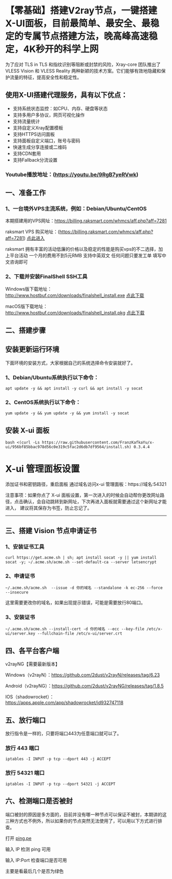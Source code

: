 # 【零基础】搭建V2ray节点，一键搭建X-UI面板，目前最简单、最安全、最稳定的专属节点搭建方法，晚高峰高速稳定，4K秒开的科学上网


为了应对 TLS in TLS 和指纹识别等阻断或封禁的风险，Xray-core 团队推出了 VLESS Vision 和 VLESS Reality 两种新颖的技术方案。它们能够有效地隐藏和保护流量的特征，提高安全性和稳定性。

## 使用X-UI搭建代理服务，具有以下优点：

- 支持系统状态监控：如CPU、内存、硬盘等状态
- 支持多用户多协议，网页可视化操作
- 支持流量统计
- 支持自定义Xray配置模板
- 支持HTTPS访问面板
- 支持面板自定义端口，账号与密码
- 快速生成分享连接或二维码
- 支持CDN套用
- 支持Fallback分流设置

### Youtube播放地址：(https://youtu.be/9RgB7yeRVwk)

 ## 一、准备工作

  ### 1、一台境外VPS主流系统，例如：Debian/Ubuntu/CentOS

本期搭建用的VPS网址：https://billing.raksmart.com/whmcs/aff.php?aff=7281
  
raksmart VPS 购买地址：(https://billing.raksmart.com/whmcs/aff.php?aff=7281)  [点此进入](https://billing.raksmart.com/whmcs/aff.php?aff=7281) 

raksmart 拥有丰富的活动低廉的价格以及稳定的性能是购买vps的不二选择，加上平台活动 一个月的费用不到5元RMB 支持中英双文 任何问题只要发工单 填写中文咨询即可

### 2、下载并安装FinalShell SSH工具

Windows版下载地址：http://www.hostbuf.com/downloads/finalshell_install.exe  [点此下载](http://www.hostbuf.com/downloads/finalshell_install.exe)

macOS版下载地址：http://www.hostbuf.com/downloads/finalshell_install.pkg  [点此下载](http://www.hostbuf.com/downloads/finalshell_install.pkg)

## 二、搭建步骤

## 安装更新运行环境

下面环境的安装方式，大家根据自己的系统选择命令安装就好了。
### 1、Debian/Ubuntu系统执行以下命令：
     
    apt update -y && apt install -y curl && apt install -y socat
     
### 2、CentOS系统执行以下命令：

    yum update -y && yum update -y && yum install -y socat
    
## 安装 X-ui 面板

    bash <(curl -Ls https://raw.githubusercontent.com/FranzKafkaYu/x-ui/956bf85bbac978d56c0e319c5fac2d6db7df9564/install.sh) 0.3.4.4


# X-ui 管理面板设置
添加证书和密钥路径，重启面板
通过域名访问x-ui 管理面板：https://域名:54321

注意事项：如果你点了 X-ui 面板设置，第一次进入的时候会自动帮你更改网址路径，点击确认，会自动跳转到新网址，下次再进入面板就需要通过这个新网址才能进入，
建议将其保存为书签，防止忘记了。

--------------------------------

## 三、搭建 Vision 节点申请证书

### 1、安装证书工具


    curl https://get.acme.sh | sh; apt install socat -y || yum install socat -y; ~/.acme.sh/acme.sh --set-default-ca --server letsencrypt


### 2、申请证书


    ~/.acme.sh/acme.sh  --issue -d 你的域名 --standalone -k ec-256 --force --insecure

这里需要更改你的域名，如果出现提示错误，可能是需要放行80端口。

### 3、安装证书

    ~/.acme.sh/acme.sh --install-cert -d 你的域名 --ecc --key-file /etc/x-ui/server.key --fullchain-file /etc/x-ui/server.crt
    

## 四、各平台客户端

v2rayNG【需要最新版本】

Windows（v2rayN）：https://github.com/2dust/v2rayN/releases/tag/6.23

Android（v2rayNG）：https://github.com/2dust/v2rayNG/releases/tag/1.8.5

IOS（shadowrocket）：https://apps.apple.com/app/shadowrocket/id932747118


## 五、放行端口
放行指令是一样的，只要将端口443为任意端口就可以了。

### 放行 443 端口

    iptables -I INPUT -p tcp --dport 443 -j ACCEPT

### 放行 54321 端口

    iptables -I INPUT -p tcp --dport 54321 -j ACCEPT


## 六、检测端口是否被封
端口被封的原因是多方面的，目前并没有哪一种节点可以保证不被封，本期讲的这三种方式也不例外，所以如果你的节点突然无法使用了，可以用以下方式进行排查。

打开 [ping.pe](https://ping.pe/)

输入 IP 检测 ping 可用

输入 IP:Port 检查端口是否可用

主要是看最后几个是否为绿色

